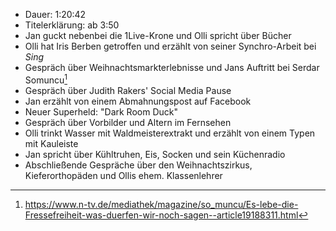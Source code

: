 - Dauer: 1:20:42
- Titelerklärung: ab 3:50
- Jan guckt nebenbei die 1Live-Krone und Olli spricht über Bücher
- Olli hat Iris Berben getroffen und erzählt von seiner Synchro-Arbeit bei *Sing* 
- Gespräch über Weihnachtsmarkterlebnisse und Jans Auftritt bei Serdar Somuncu[^1]
- Gespräch über Judith Rakers' Social Media Pause
- Jan erzählt von einem Abmahnungspost auf Facebook
- Neuer Superheld: "Dark Room Duck"
- Gespräch über Vorbilder und Altern im Fernsehen
- Olli trinkt Wasser mit Waldmeisterextrakt und erzählt von einem Typen mit Kauleiste
- Jan spricht über Kühltruhen, Eis, Socken und sein Küchenradio
- Abschließende Gespräche über den Weihnachtszirkus, Kieferorthopäden und Ollis ehem. Klassenlehrer

[^1]: https://www.n-tv.de/mediathek/magazine/so_muncu/Es-lebe-die-Fressefreiheit-was-duerfen-wir-noch-sagen--article19188311.html
